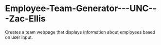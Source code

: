 # Employee-Team-Generator---UNC---Zac-Ellis
Creates a team webpage that displays information about employees based on user input. 
